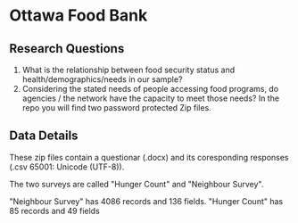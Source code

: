 # Ottawa Food Bank 
## Research Questions
 1. What is the relationship between food security status and health/demographics/needs in our sample?
 2. Considering the stated needs of people accessing food programs, do agencies / the network have the capacity to meet those needs?
In the repo you will find two password protected Zip files.

## Data Details
These zip files contain a questionar (.docx) and its coresponding responses (.csv 65001: Unicode (UTF-8)). 

The two surveys are called "Hunger Count" and "Neighbour Survey".

"Neighbour Survey" has 4086 records and 136 fields.
"Hunger Count" has 85 records and 49 fields
